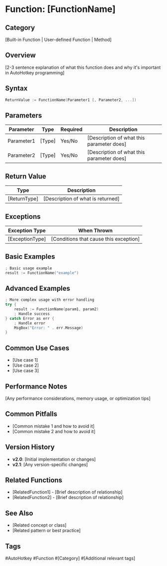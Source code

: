 # Function: [FunctionName]

## Category

[Built-in Function | User-defined Function | Method]

## Overview

[2-3 sentence explanation of what this function does and why it's important in AutoHotkey programming]

## Syntax

```cpp
ReturnValue := FunctionName(Parameter1 [, Parameter2, ...])
```

## Parameters

| Parameter | Type | Required | Description |
|-----------|------|----------|-------------|
| Parameter1 | [Type] | Yes/No | [Description of what this parameter does] |
| Parameter2 | [Type] | Yes/No | [Description of what this parameter does] |

## Return Value

| Type | Description |
|------|-------------|
| [ReturnType] | [Description of what is returned] |

## Exceptions

| Exception Type | When Thrown |
|----------------|-------------|
| [ExceptionType] | [Conditions that cause this exception] |

## Basic Examples

```cpp
; Basic usage example
result := FunctionName("example")
```

## Advanced Examples

```cpp
; More complex usage with error handling
try {
    result := FunctionName(param1, param2)
    ; Handle success
} catch Error as err {
    ; Handle error
    MsgBox("Error: " . err.Message)
}
```

## Common Use Cases

- [Use case 1]
- [Use case 2]
- [Use case 3]

## Performance Notes

[Any performance considerations, memory usage, or optimization tips]

## Common Pitfalls

- [Common mistake 1 and how to avoid it]
- [Common mistake 2 and how to avoid it]

## Version History

- **v2.0**: [Initial implementation or changes]
- **v2.1**: [Any version-specific changes]

## Related Functions

- [RelatedFunction1] - [Brief description of relationship]
- [RelatedFunction2] - [Brief description of relationship]

## See Also

- [Related concept or class]
- [Related pattern or best practice]

## Tags

#AutoHotkey #Function #[Category] #[Additional relevant tags]
